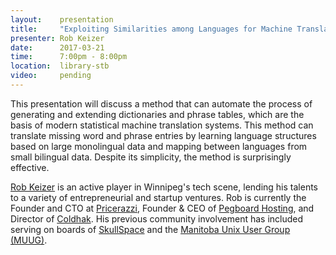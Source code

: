 ```yaml
---
layout:    presentation
title:     "Exploiting Similarities among Languages for Machine Translation"
presenter: Rob Keizer
date:      2017-03-21
time:      7:00pm - 8:00pm
location:  library-stb
video:     pending
---
```


This presentation will discuss a method that can automate the process of generating and extending dictionaries and phrase tables, which are the basis of modern statistical machine translation systems. This method can translate missing word and phrase entries by learning language structures based on large monolingual data and mapping between languages from small bilingual data. Despite its simplicity, the method is surprisingly effective.

[Rob Keizer](https://twitter.com/robertkeizer_) is an active player in Winnipeg's tech scene, lending his talents to a variety of entrepreneurial and startup ventures. Rob is currently the Founder and CTO at [Pricerazzi](https://www.pricerazzi.com/), Founder & CEO of [Pegboard Hosting](https://pegboardhosting.ca/), and Director of [Coldhak](https://coldhak.ca/coldkernel/). His previous community involvement has included serving on boards of [SkullSpace](http://skullspace.ca/) and the [Manitoba Unix User Group (MUUG)](https://muug.ca/).
